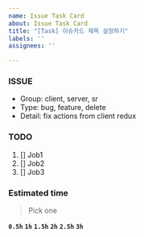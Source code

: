 ```yaml
---
name: Issue Task Card
about: Issue Task Card
title: "[Task] 이슈카드 제목 설정하기"
labels: ''
assignees: ''

---
```


### ISSUE
 - Group: client, server, sr
 - Type: bug, feature, delete
 - Detail: fix actions from client redux

### TODO
 1. [] Job1
 2. [] Job2
 3. [] Job3
### Estimated time
 > Pick one

**`0.5h`**
**`1h`**
**`1.5h`**
**`2h`**
**`2.5h`**
**`3h`**
